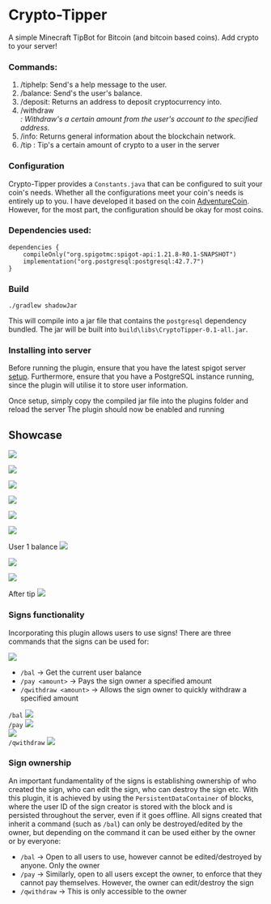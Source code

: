 # Crypto-Tipper
A simple Minecraft TipBot for Bitcoin (and bitcoin based coins). Add crypto to your server!

### Commands:
1. /tiphelp: Send's a help message to the user.
2. /balance: Send's the user's balance.
3. /deposit: Returns an address to deposit cryptocurrency into.
4. /withdraw <amount> <address>: Withdraw's a certain amount from the user's account to the specified address.
5. /info: Returns general information about the blockchain network.
6. /tip <username> <amount>: Tip's a certain amount of crypto to a user in the server

### Configuration
Crypto-Tipper provides a `Constants.java` that can be configured to suit your coin's needs.
Whether all the configurations meet your coin's needs is entirely up to you. I have developed
it based on the coin [AdventureCoin](https://adventurecoin.quest/).
However, for the most part, the configuration should be okay for most coins.

### Dependencies used:
```
dependencies {
    compileOnly("org.spigotmc:spigot-api:1.21.8-R0.1-SNAPSHOT")
    implementation("org.postgresql:postgresql:42.7.7")
}
```

### Build
```
./gradlew shadowJar
```
This will compile into a jar file that contains the `postgresql` dependency bundled. The jar
will be built into `build\libs\CryptoTipper-0.1-all.jar`.

### Installing into server
Before running the plugin, ensure that you have the latest spigot server [setup](https://www.spigotmc.org/wiki/buildtools/).
Furthermore, ensure that you have a PostgreSQL instance running, since the plugin will utilise it to
store user information.

Once setup, simply copy the compiled jar file into the plugins folder and reload the server
The plugin should now be enabled and running

## Showcase

![](imgs/info.png)

![](imgs/help.png)

![](imgs/deposit.png)

![](imgs/balance.png)

![](imgs/withdraw_help.png)

![](imgs/withdraw.png)

User 1 balance
![](imgs/bal_before_tip.png)

![](imgs/tip.png)

![](imgs/tip_message.png)

After tip
![](imgs/bal_after_tip.png)

### Signs functionality
Incorporating this plugin allows users to use signs! There are three commands that the signs can be used for:

![](imgs/signs.png)

- `/bal` -> Get the current user balance
- `/pay <amount>` -> Pays the sign owner a specified amount
- `/qwithdraw <amount>` -> Allows the sign owner to quickly withdraw a specified amount

`/bal`
![](imgs/bal_sign.png)
<br>
`/pay`
![](imgs/pay.png)
<br>
![](imgs/pay_recieve.png)
<br>
`/qwithdraw`
![](imgs/quick_withdraw_sign.png)

### Sign ownership
An important fundamentality of the signs is establishing ownership of who created the sign, who can edit the sign,
who can destroy the sign etc. With this plugin, it is achieved by using the `PersistentDataContainer` of blocks,
where the user ID of the sign creator is stored with the block and is persisted throughout the server, even if it
goes offline. All signs created that inherit a command (such as `/bal`) can only be destroyed/edited by the owner,
but depending on the command it can be used either by the owner or by everyone:

- `/bal` -> Open to all users to use, however cannot be edited/destroyed by anyone. Only the owner
- `/pay` -> Similarly, open to all users except the owner, to enforce that they cannot pay themselves. However, the
owner can edit/destroy the sign
- `/qwithdraw` -> This is only accessible to the owner
